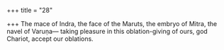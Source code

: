 +++
title = "28"

+++
The mace of Indra, the face of the Maruts, the embryo of Mitra, the  navel of Varuṇa—
taking pleasure in this oblation-giving of ours, god Chariot, accept our  oblations.